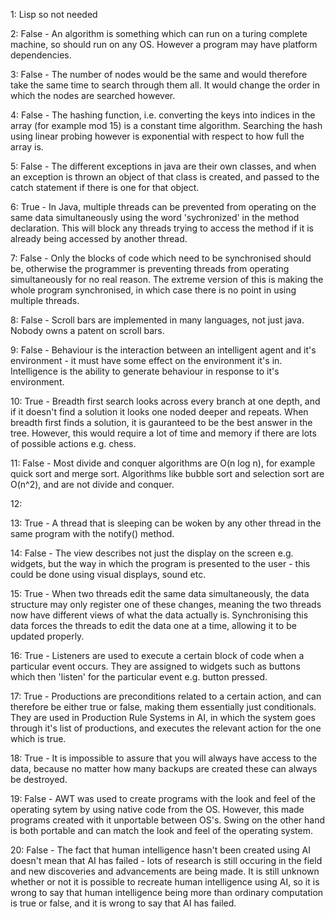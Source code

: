 1: Lisp so not needed

2: False - An algorithm is something which can run on a turing complete machine, so should run on any OS. However a program may have platform dependencies.

3: False - The number of nodes would be the same and would therefore take the same time to search through them all. It would change the order in which the nodes are searched however.

4: False - The hashing function, i.e. converting the keys into indices in the array (for example mod 15) is a constant time algorithm. Searching the hash using linear probing however is exponential with respect to how full the array is.

5: False - The different exceptions in java are their own classes, and when an exception is thrown an object of that class is created, and passed to the catch statement if there is one for that object.

6: True - In Java, multiple threads can be prevented from operating on the same data simultaneously using the word 'sychronized' in the method declaration. This will block any threads trying to access the method if it is already being accessed by another thread. 

7: False - Only the blocks of code which need to be synchronised should be, otherwise the programmer is preventing threads from operating simultaneously for no real reason. The extreme version of this is making the whole program synchronised, in which case there is no point in using multiple threads.

8: False - Scroll bars are implemented in many languages, not just java. Nobody owns a patent on scroll bars.

9: False - Behaviour is the interaction between an intelligent agent and it's environment - it must have some effect on the environment it's in. Intelligence is the ability to generate behaviour in response to it's environment.

10: True - Breadth first search looks across every branch at one depth, and if it doesn't find a solution it looks one noded deeper and repeats. When breadth first finds a solution, it is gauranteed to be the best answer in the tree. However, this would require a lot of time and memory if there are lots of possible actions e.g. chess.

11: False - Most divide and conquer algorithms are O(n log n), for example quick sort and merge sort. Algorithms like bubble sort and selection sort are O(n^2), and are not divide and conquer.

12: 

13: True - A thread that is sleeping can be woken by any other thread in the same program with the notify() method.

14: False - The view describes not just the display on the screen e.g. widgets, but the way in which the program is presented to the user - this could be done using visual displays, sound etc.

15: True - When two threads edit the same data simultaneously, the data structure may only register one of these changes, meaning the two threads now have different views of what the data actually is. Synchronising this data forces the threads to edit the data one at a time, allowing it to be updated properly.

16: True - Listeners are used to execute a certain block of code when a particular event occurs. They are assigned to widgets such as buttons which then 'listen' for the particular event e.g. button pressed.

17: True - Productions are preconditions related to a certain action, and can therefore be either true or false, making them essentially just conditionals. They are used in Production Rule Systems in AI, in which the system goes through it's list of productions, and executes the relevant action for the one which is true.

18: True - It is impossible to assure that you will always have access to the data, because no matter how many backups are created these can always be destroyed.

19: False - AWT was used to create programs with the look and feel of the operating sytem by using native code from the OS. However, this made programs created with it unportable between OS's. Swing on the other hand is both portable and can match the look and feel of the operating system.

20: False - The fact that human intelligence hasn't been created using AI doesn't mean that AI has failed - lots of research is still occuring in the field and new discoveries and advancements are being made. It is still unknown whether or not it is possible to recreate human intelligence using AI, so it is wrong to say that human intelligence being more than ordinary computation is true or false, and it is wrong to say that AI has failed.
